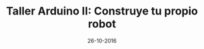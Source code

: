 ---
title: Taller Arduino II&#58; Construye tu propio robot
speaker: Quique Fernández Rodicio
bio: Graduado en Ingeniería de Tecnologías Industriales, con un Máster en Robótica y Automatización, ambos por la Universidad Carlos III de Madrid. Actualmente estoy realizando mis estudios de doctorado como miembro del Grupo de Robótica Social dentro del RoboticsLab de la UC3M.
link:
speaker2: Manuel Peña Fernández
bio2: Graduado en Ingeniería Electrónica Industrial y Automática por la Universidad Carlos III de Madrid. Actualmente cursando un Máster en Electrónica. Entusiasta de las nuevas tecnologías y defensor de la libre transmisión del conocimiento para el desarrollo humano.
link2:
date: 26-10-2016
time: 10:00-12:00
description: Con este taller, se busca ir un paso mas allá en el uso de placas Arduino en tus proyectos de robótica y cacharreo en general. El taller consiste en el montaje y programación de un robot móvil equipado con un sensor LDR para medir la cantidad de luz, que se usará para controlar la dirección de movimiento del robot. Esto exige combinar la lectura de información de sensores externos con el control de servos, consiguiendo una mejor comprensión acerca del desarrollo de aplicaciones más complejas con Arduino. Se recomienda haber asistido al taller Arduino I, o al menos tener conocimientos básicos sobre Arduino.
requirements: Para este taller se requieren nociones básicas de C y ordenador portátil con [Arduino IDE](https://www.arduino.cc/en/Main/Software) instalado.
keyword: arduino2
---